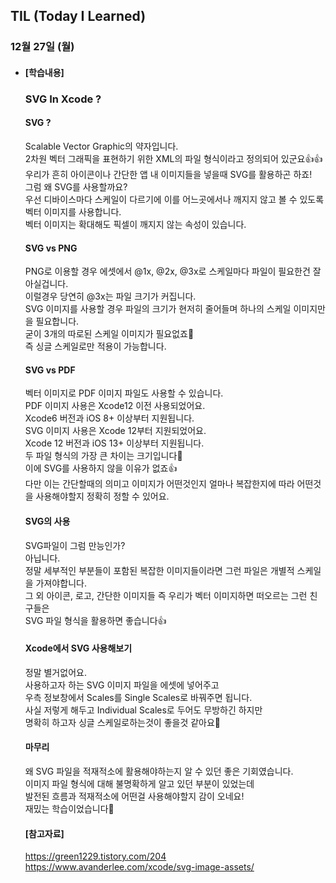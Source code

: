 ## TIL (Today I Learned)

### 12월 27일 (월)   

- #### [학습내용]
  
  ### SVG In Xcode ?   
  #### SVG ?   
  Scalable Vector Graphic의 약자입니다.   
  2차원 벡터 그래픽을 표현하기 위한 XML의 파일 형식이라고 정의되어 있군요👍👍   
  우리가 흔히 아이콘이나 간단한 앱 내 이미지들을 넣을때 SVG를 활용하곤 하죠!   
  그럼 왜 SVG를 사용할까요?   
  우선 디바이스마다 스케일이 다르기에 이를 어느곳에서나 깨지지 않고 볼 수 있도록 벡터 이미지를 사용합니다.   
  벡터 이미지는 확대해도 픽셀이 깨지지 않는 속성이 있습니다.   
  
  ####  SVG vs PNG   
  PNG로 이용할 경우 에셋에서 @1x, @2x, @3x로 스케일마다 파일이 필요한건 잘 아실겁니다.   
  이럴경우 당연히 @3x는 파일 크기가 커집니다.   
  SVG 이미지를 사용할 경우 파일의 크기가 현저히 줄어들며 하나의 스케일 이미지만을 필요합니다.   
  굳이 3개의 따로된 스케일 이미지가 필요없죠🙌   
  즉 싱글 스케일로만 적용이 가능합니다.   
  
  ####  SVG vs PDF   
  벡터 이미지로 PDF 이미지 파일도 사용할 수 있습니다.   
  PDF 이미지 사용은 Xcode12 이전 사용되었어요.   
  Xcode6 버전과 iOS 8+ 이상부터 지원됩니다.   
  SVG 이미지 사용은 Xcode 12부터 지원되었어요.   
  Xcode 12 버전과 iOS 13+ 이상부터 지원됩니다.   
  두 파일 형식의 가장 큰 차이는 크기입니다🤭   
  이에 SVG를 사용하지 않을 이유가 없죠👍   
  다만 이는 간단할때의 의미고 이미지가 어떤것인지 얼마나 복잡한지에 따라 어떤것을 사용해야할지 정확히 정할 수 있어요.   
  
  ####  SVG의 사용   
  SVG파일이 그럼 만능인가?   
  아닙니다.   
  정말 세부적인 부분들이 포함된 복잡한 이미지들이라면 그런 파일은 개별적 스케일을 가져야합니다.   
  그 외 아이콘, 로고, 간단한 이미지들 즉 우리가 벡터 이미지하면 떠오르는 그런 친구들은   
  SVG 파일 형식을 활용하면 좋습니다👍   
  
  ####  Xcode에서 SVG 사용해보기   
  정말 별거없어요.   
  사용하고자 하는 SVG 이미지 파일을 에셋에 넣어주고   
  우측 정보창에서 Scales를 Single Scales로 바꿔주면 됩니다.   
  사실 저렇게 해두고 Individual Scales로 두어도 무방하긴 하지만   
  명확히 하고자 싱글 스케일로하는것이 좋을것 같아요🙌   
  
  ####  마무리   
  왜 SVG 파일을 적재적소에 활용해야하는지 알 수 있던 좋은 기회였습니다.   
  이미지 파일 형식에 대해 불명확하게 알고 있던 부분이 있었는데   
  발전된 흐름과 적재적소에 어떤걸 사용해야할지 감이 오네요!   
  재밌는 학습이었습니다🚀   

  ####  [참고자료]   
  https://green1229.tistory.com/204   
  https://www.avanderlee.com/xcode/svg-image-assets/   

